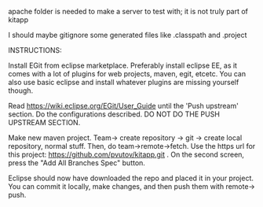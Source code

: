 apache folder is needed to make a server to test with; it is not truly part of kitapp

I should maybe gitignore some generated files like .classpath and .project

INSTRUCTIONS:

Install EGit from eclipse marketplace. Preferably install eclipse EE, as it comes with a lot of plugins for web projects, maven, egit, etcetc. You can also use basic eclipse and install whatever plugins are missing yourself though.

Read https://wiki.eclipse.org/EGit/User_Guide until the 'Push upstream' section. Do the configurations described. DO NOT DO THE PUSH UPSTREAM SECTION.

Make new maven project. Team-> create repository -> git -> create local repository, normal stuff. Then, do team->remote->fetch. Use the https url for this project: https://github.com/pvutov/kitapp.git . On the second screen, press the "Add All Branches Spec" button.

Eclipse should now have downloaded the repo and placed it in your project. You can commit it locally, make changes, and then push them with remote-> push.
